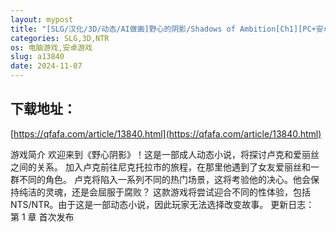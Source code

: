 ```yaml
---
layout: mypost
title: "[SLG/汉化/3D/动态/AI做画]野心的阴影/Shadows of Ambition[Ch1][PC+安卓/900M]"
categories: SLG,3D,NTR
os: 电脑游戏,安卓游戏
slug: a13840
date: 2024-11-07
---
```


## 下载地址：

[https://qfafa.com/article/13840.html](https://qfafa.com/article/13840.html)

游戏简介
欢迎来到《野心阴影》！这是一部成人动态小说，将探讨卢克和爱丽丝之间的关系。
加入卢克前往尼克托拉市的旅程，在那里他遇到了女友爱丽丝和一群不同的角色。
卢克将陷入一系列不同的热门场景，这将考验他的决心。他会保持纯洁的灵魂，还是会屈服于腐败？
这款游戏将尝试迎合不同的性体验，包括 NTS/NTR。由于这是一部动态小说，因此玩家无法选择改变故事。
更新日志：
第 1 章
首次发布